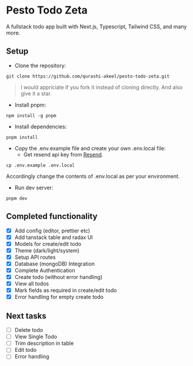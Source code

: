 # Pesto Todo Zeta

A fullstack todo app built with Next.js, Typescript, Tailwind CSS, and many more.

## Setup

- Clone the repository:

```
git clone https://github.com/qurashi-akeel/pesto-todo-zeta.git
```

> I would appriciate if you fork it instead of cloning directly. And also give it a star.

- Install pnpm:

```
npm install -g pnpm
```

- Install dependencies:

```
pnpm install
```

- Copy the .env.example file and create your own .env.local file:
  - Get resend api key from [Resend](https://resend.com/api-keys).

```
cp .env.example .env.local
```

Accordingly change the contents of .env.local as per your environment.

- Run dev server:

```
pnpm dev
```

## Completed functionality

- [x] Add config (editor, prettier etc)
- [x] Add tanstack table and radax UI
- [x] Models for create/edit todo
- [x] Theme (dark/light/system)
- [x] Setup API routes
- [x] Database (mongoDB) Integration
- [x] Complete Authentication
- [x] Create todo (without error handling)
- [x] View all todos
- [x] Mark fields as required in create/edit todo
- [x] Error handling for empty create todo

## Next tasks

- [ ] Delete todo
- [ ] View Single Todo
- [ ] Trim description in table
- [ ] Edit todo
- [ ] Error handling
